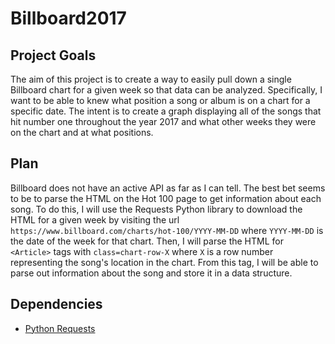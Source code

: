 # Billboard2017

## Project Goals

The aim of this project is to create a way to easily pull down a single Billboard chart for a given week so that data can be analyzed. Specifically, I want to be able to knew what position a song or album is on a chart for a specific date. The intent is to create a graph displaying all of the songs that hit number one throughout the year 2017 and what other weeks they were on the chart and at what positions.

## Plan

Billboard does not have an active API as far as I can tell. The best bet seems to be to parse the HTML on the Hot 100 page to get information about each song. To do this, I will use the Requests Python library to download the HTML for a given week by visiting the url `https://www.billboard.com/charts/hot-100/YYYY-MM-DD` where `YYYY-MM-DD` is the date of the week for that chart. Then, I will parse the HTML for `<Article>` tags with `class=chart-row-X` where `X` is a row number representing the song's location in the chart. From this tag, I will be able to parse out information about the song and store it in a data structure. 

## Dependencies

* [Python Requests](http://docs.python-requests.org/en/master/)

